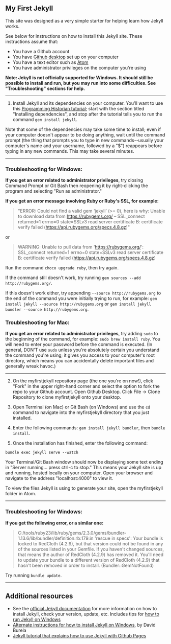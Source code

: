## My First Jekyll

This site was designed as a very simple starter for helping learn how Jekyll works.

See below for instructions on how to install this Jekyll site. These instructions assume that:
+ You  have a Github account
+ You have [Github desktop](https://desktop.github.com/) set up on your computer
+ You have a text editor such as [Atom](https://atom.io/)
+ You have administrator privileges on the computer you're using

**Note: Jekyll is not officially supported for Windows. It should still be possible to install and run, but you may run into some difficulties. See "Troubleshooting" sections for help.**

---

1. Install Jekyll and its dependencies on your computer. You'll want to use this [Programming Historian tutorial](http://programminghistorian.org/lessons/building-static-sites-with-jekyll-github-pages#section2); start with the section titled "Installing dependencies", and stop after the tutorial tells you to run the command ```gem install jekyll```.

Note that some of the dependencies may take some time to install; even if your computer doesn't appear to be doing anything, wait until the command prompt (the thing that prompts you to type in new commands--usually your computer's name and your username, followed by a "$") reappears before typing in any new commands. This may take several minutes.

---

### Troubleshooting for Windows:

**If you get an error related to administrator privileges**, try closing Command Prompt or Git Bash then reopening it by right-clicking the program and selecting "Run as administrator."

**If you get an error message involving Ruby or Ruby's SSL, for example:**

> "ERROR: Could not find a valid gem ‘jekyll’ (>= 0), here is why:
Unable to download data from https://rubygems.org/ – SSL_connect returned=1 errno=0 state=SSLv3 read server certificate B: certificate verify failed (https://api.rubygems.org/specs.4.8.gz)"

or

> WARNING:  Unable to pull data from 'https://rubygems.org/': SSL_connect returned=1 errno=0 state=SSLv3 read server certificate B: certificate verify failed (https://api.rubygems.org/specs.4.8.gz)

Run the command ```choco upgrade ruby```, then try again.

If the command still doesn't work, try running ```gem sources --add http://rubygems.org/```.

If this doesn't work either, try appending ```--source http://rubygems.org``` to the end of the command you were initially trying to run, for example: ```gem install jekyll --source http://rubygems.org``` or ```gem install jekyll bundler --source http://rubygems.org```.

### Troubleshooting for Mac:

**If you get an error related to administrator privileges**, try adding ```sudo``` to the beginning of the command, for example: ```sudo brew install ruby```. You will need to enter your password before the command is executed. (In general, DON'T use ```sudo``` unless you're absolutely certain you understand the command you're using; it gives you access to your computer's root directory, which means you can accidentally delete important files and generally wreak havoc.)

---

2. On the myfirstjekyll repository page (the one you're on now!), click "Fork" in the upper right-hand corner and select the option to fork the repo to your Github account. Open Github Desktop. Click File -> Clone Repository to clone myfirstjekyll onto your desktop.

3. Open Terminal (on Mac) or Git Bash (on Windows) and use the ```cd``` command to navigate into the myfirstjekyll directory that you just installed.

4. Enter the following commands: ```gem install jekyll bundler```, then ```bundle install```.

5. Once the installation has finished, enter the following command:

```
bundle exec jekyll serve --watch
```

Your Terminal/Git Bash window should now be displaying some text ending in "Server running... press ctrl-c to stop." This means your Jekyll site is up and running, hosted locally on your computer. Open your browser and navigate to the address "localhost:4000" to view it.

To view the files Jekyll is using to generate your site, open the myfirstjekyll folder in Atom.

---

### Troubleshooting for Windows:

**If you get the following error, or a similar one:**

> C:/tools/ruby23/lib/ruby/gems/2.3.0/gems/bundler-1.13.6/lib/bundler/definition.rb:179:in 'rescue in specs': Your bundle is locked to RedCloth (4.2.9), but that version could not be found in any of the sources listed in your Gemfile. If you haven't changed sources, that means the author of RedCloth (4.2.9) has removed it. You'll need to update your bundle to a different version of RedCloth (4.2.9) that hasn't been removed in order to install. (Bundler::GemNotFound)

Try running ```bundle update```.

---

## Additional resources

+ See the [official Jekyll documentation](http://jekyllrb.com/docs/installation/) for more information on how to install Jekyll, check your version, update, etc. Includes tips for [how to run Jekyll on Windows](http://jekyllrb.com/docs/windows/#installation)
+ [Alternate instructions for how to install Jekyll on Windows](https://davidburela.wordpress.com/2015/11/28/easily-install-jekyll-on-windows-with-3-command-prompt-entries-and-chocolatey/), by David Burela
+ [Jekyll tutorial that explains how to use Jekyll with Github Pages](https://www.smashingmagazine.com/2014/08/build-blog-jekyll-github-pages/)
